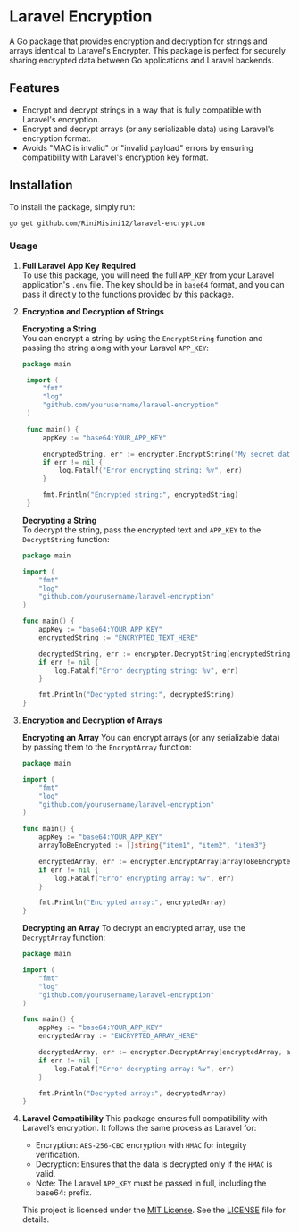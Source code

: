 # Laravel Encryption

A Go package that provides encryption and decryption for strings and arrays identical to Laravel's Encrypter. This package is perfect for securely sharing encrypted data between Go applications and Laravel backends.

## Features

- Encrypt and decrypt strings in a way that is fully compatible with Laravel's encryption.
- Encrypt and decrypt arrays (or any serializable data) using Laravel's encryption format.
- Avoids "MAC is invalid" or "invalid payload" errors by ensuring compatibility with Laravel's encryption key format.

## Installation

To install the package, simply run:

```bash
go get github.com/RiniMisini12/laravel-encryption
```

### Usage

1. **Full Laravel App Key Required**  
   To use this package, you will need the full `APP_KEY` from your Laravel application's `.env` file. The key should be in `base64` format, and you can pass it directly to the functions provided by this package.

2. **Encryption and Decryption of Strings**

   **Encrypting a String**  
   You can encrypt a string by using the `EncryptString` function and passing the string along with your Laravel `APP_KEY`:

   ```go
   package main

    import (
        "fmt"
        "log"
        "github.com/yourusername/laravel-encryption"
    )

    func main() {
        appKey := "base64:YOUR_APP_KEY"

        encryptedString, err := encrypter.EncryptString("My secret data", appKey)
        if err != nil {
            log.Fatalf("Error encrypting string: %v", err)
        }

        fmt.Println("Encrypted string:", encryptedString)
    }
   ```

   **Decrypting a String**  
   To decrypt the string, pass the encrypted text and `APP_KEY` to the `DecryptString` function:

    ```go
    package main

    import (
        "fmt"
        "log"
        "github.com/yourusername/laravel-encryption"
    )

    func main() {
        appKey := "base64:YOUR_APP_KEY"
        encryptedString := "ENCRYPTED_TEXT_HERE"

        decryptedString, err := encrypter.DecryptString(encryptedString, appKey)
        if err != nil {
            log.Fatalf("Error decrypting string: %v", err)
        }

        fmt.Println("Decrypted string:", decryptedString)
    }
    ```

3. **Encryption and Decryption of Arrays**

   **Encrypting an Array**
   You can encrypt arrays (or any serializable data) by passing them to the `EncryptArray` function:

    ```go
    package main

    import (
        "fmt"
        "log"
        "github.com/yourusername/laravel-encryption"
    )

    func main() {
        appKey := "base64:YOUR_APP_KEY"
        arrayToBeEncrypted := []string{"item1", "item2", "item3"}

        encryptedArray, err := encrypter.EncryptArray(arrayToBeEncrypted, appKey)
        if err != nil {
            log.Fatalf("Error encrypting array: %v", err)
        }

        fmt.Println("Encrypted array:", encryptedArray)
    }
    ```

    **Decrypting an Array**
    To decrypt an encrypted array, use the `DecryptArray` function:

    ```go
    package main

    import (
        "fmt"
        "log"
        "github.com/yourusername/laravel-encryption"
    )

    func main() {
        appKey := "base64:YOUR_APP_KEY"
        encryptedArray := "ENCRYPTED_ARRAY_HERE"

        decryptedArray, err := encrypter.DecryptArray(encryptedArray, appKey)
        if err != nil {
            log.Fatalf("Error decrypting array: %v", err)
        }

        fmt.Println("Decrypted array:", decryptedArray)
    }
    ```

4. **Laravel Compatibility**
    This package ensures full compatibility with Laravel’s encryption. It follows the same process as Laravel for:

    - Encryption: `AES-256-CBC` encryption with `HMAC` for integrity verification.
    - Decryption: Ensures that the data is decrypted only if the `HMAC` is valid.
    - Note: The Laravel `APP_KEY` must be passed in full, including the base64: prefix.

    This project is licensed under the [MIT License](./LICENSE). See the [LICENSE](./LICENSE) file for details.

